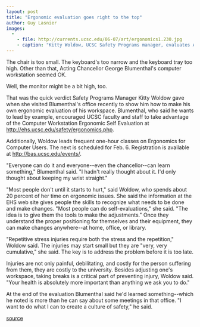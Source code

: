 ```yaml
---
layout: post
title: "Ergonomic evaluation goes right to the top"
author: Guy Lasnier
images:
  -
    - file: http://currents.ucsc.edu/06-07/art/ergonomics1.230.jpg
    - caption: "Kitty Woldow, UCSC Safety Programs manager, evaluates Acting Chancellor George Blumenthal's workspace. Photo: Guy Lasnier"
---
```


The chair is too small. The keyboard's too narrow and the keyboard tray too high. Other than that, Acting Chancellor George Blumenthal's computer workstation seemed OK.

Well, the monitor might be a bit high, too.

That was the quick verdict Safety Programs Manager Kitty Woldow gave when she visited Blumenthal's office recently to show him how to make his own ergonomic evaluation of his workspace. Blumenthal, who said he wants to lead by example, encouraged UCSC faculty and staff to take advantage of the Computer Workstation Ergonomic Self Evaluation at <http://ehs.ucsc.edu/safety/ergonomics.php>.

Additionally, Woldow leads frequent one-hour classes on Ergonomics for Computer Users. The next is scheduled for Feb. 6. Registration is available at <http://bas.ucsc.edu/events/>.

"Everyone can do it and everyone--even the chancellor--can learn something," Blumenthal said. "I hadn't really thought about it. I'd only thought about keeping my wrist straight."

"Most people don't until it starts to hurt," said Woldow, who spends about 20 percent of her time on ergonomic issues. She said the information at the EHS web site gives people the skills to recognize what needs to be done and make changes. "Most people can do self-evaluations," she said. "The idea is to give them the tools to make the adjustments." Once they understand the proper positioning for themselves and their equipment, they can make changes anywhere--at home, office, or library.

"Repetitive stress injuries require both the stress and the repetition," Woldow said. The injuries may start small but they are "very, very cumulative," she said. The key is to address the problem before it is too late.

Injuries are not only painful, debilitating, and costly for the person suffering from them, they are costly to the university. Besides adjusting one's workspace, taking breaks is a critical part of preventing injury, Woldow said. "Your health is absolutely more important than anything we ask you to do."

At the end of the evaluation Blumenthal said he'd learned something--which he noted is more than he can say about some meetings in that office. "I want to do what I can to create a culture of safety," he said.

  

[source](http://www1.ucsc.edu/currents/06-07/01-22/ergonomics.asp "Permalink to ergonomics")
